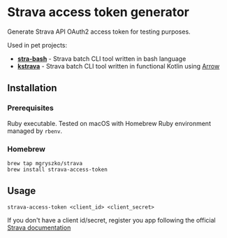 # Strava access token generator

Generate Strava API OAuth2 access token for testing purposes. 

Used in pet projects:
- [**stra-bash**](https://github.com/mgryszko/stra-bash) - Strava batch CLI tool written in bash language 
- [**kstrava**](https://github.com/mgryszko/kstrava) -  Strava batch CLI tool written in functional Kotlin using [Arrow](https://arrow-kt.io/)

## Installation 

### Prerequisites

Ruby executable. Tested on macOS with Homebrew Ruby environment managed by `rbenv`.

### Homebrew

```shell script
brew tap mgryszko/strava
brew install strava-access-token
```

## Usage

```shell script
strava-access-token <client_id> <client_secret>
```

If you don't have a client id/secret, register you app following the official [Strava documentation](https://developers.strava.com/docs/getting-started/#account)

